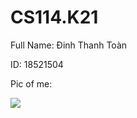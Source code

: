 # CS114.K21
Full Name: Đinh Thanh Toàn

ID: 18521504

Pic of me:

<img src = "https://i.imgur.com/Oor3Q64.jpg">
